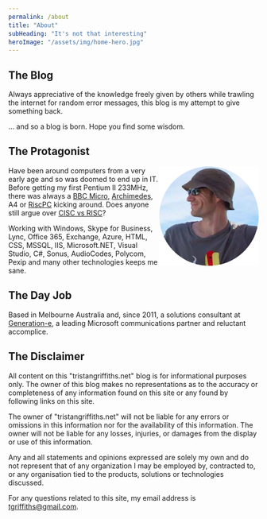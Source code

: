 ```yaml
---
permalink: /about
title: "About"
subHeading: "It's not that interesting"
heroImage: "/assets/img/home-hero.jpg"
---
```


## The Blog

Always appreciative of the knowledge freely given by others while trawling the internet for random error messages, this blog is my attempt to give something back.

... and so a blog is born. Hope you find some wisdom.

## The Protagonist

<img style="float: right;" src="/assets/img/selfie.png" alt="Me" />Have been around computers from a very early age and so was doomed to end up in IT. Before getting my first Pentium II 233MHz, there was always a [BBC Micro](https://en.wikipedia.org/wiki/BBC_Micro), [Archimedes](https://en.wikipedia.org/wiki/Acorn_Archimedes), A4 or [RiscPC](https://en.wikipedia.org/wiki/RiscPC) kicking around. Does anyone still argue over [CISC vs RISC](https://www.google.com.au/search?q=cisc+vs+risc)?

Working with Windows, Skype for Business, Lync, Office 365, Exchange, Azure, HTML, CSS, MSSQL, IIS, Microsoft.NET, Visual Studio, C#, Sonus, AudioCodes, Polycom, Pexip and many other technologies keeps me sane.

## The Day Job

Based in Melbourne Australia and, since 2011, a solutions consultant at [Generation-e](https://www.generation-e.com.au/), a leading Microsoft communications partner and reluctant accomplice.

## The Disclaimer

All content on this "tristangriffiths.net" blog is for informational purposes only. The owner of this blog makes no representations as to the accuracy or completeness of any information found on this site or any found by following links on this site.

The owner of "tristangriffiths.net" will not be liable for any errors or omissions in this information nor for the availability of this information. The owner will not be liable for any losses, injuries, or damages from the display or use of this information.

Any and all statements and opinions expressed are solely my own and do not represent that of any organization I may be employed by, contracted to, or any organisation tied to the products, solutions or technologies discussed.

For any questions related to this site, my email address is tgriffiths@gmail.com.